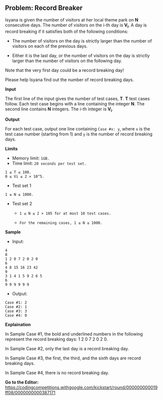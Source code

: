 ## Problem: Record Breaker

Isyana is given the number of visitors at her local theme park on **N** consecutive days. The number of visitors on the i-th day is **V<sub>i</sub>**. A day is record breaking if it satisfies both of the following conditions:

- The number of visitors on the day is strictly larger than the number of visitors on each of the previous days.

- Either it is the last day, or the number of visitors on the day is strictly larger than the number of visitors on the following day.

Note that the very first day could be a record breaking day!

Please help Isyana find out the number of record breaking days.

**Input**

The first line of the input gives the number of test cases, **T**. **T** test cases follow. Each test case begins with a line containing the integer **N**. The second line contains **N** integers. The i-th integer is **V<sub>i</sub>**.

**Output**

For each test case, output one line containing `Case #x: y`, where `x` is the test case number (starting from 1) and `y` is the number of record breaking days.

**Limits**

- Memory limit: `1GB.`
- Time limit: `20 seconds per test set.`

```
1 ≤ T ≤ 100.
0 ≤ Vi ≤ 2 × 10^5.
```

- Test set 1

`1 ≤ N ≤ 1000.`

- Test set 2

  - `1 ≤ N ≤ 2 × 105 for at most 10 test cases.`

  - `For the remaining cases, 1 ≤ N ≤ 1000.`

**Sample**

- Input:
```
4
8
1 2 0 7 2 0 2 0
6
4 8 15 16 23 42
9
3 1 4 1 5 9 2 6 5
6
9 9 9 9 9 9
```

- Output:
```
Case #1: 2
Case #2: 1
Case #3: 3
Case #4: 0
```

**Explaination**

In Sample Case #1, the bold and underlined numbers in the following represent the record breaking days: 1 2 0 7 2 0 2 0.

In Sample Case #2, only the last day is a record breaking day.

In Sample Case #3, the first, the third, and the sixth days are record breaking days.

In Sample Case #4, there is no record breaking day.

**Go to the Editor:** <https://codingcompetitions.withgoogle.com/kickstart/round/000000000019ff08/0000000000387171>
